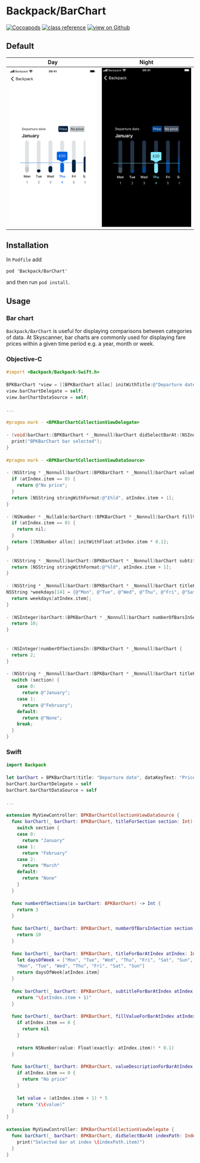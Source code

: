 # Backpack/BarChart

[![Cocoapods](https://img.shields.io/cocoapods/v/Backpack.svg?style=flat)](https://cocoapods.org/pods/Backpack)
[![class reference](https://img.shields.io/badge/Class%20reference-iOS-blue)](https://backpack.github.io/ios/versions/latest/uikit/Classes/BPKBarChart.html)
[![view on Github](https://img.shields.io/badge/Source%20code-GitHub-lightgrey)](https://github.com/Skyscanner/backpack-ios/tree/main/Backpack/BarChart)

## Default

| Day | Night |
| --- | --- |
| <img src="https://raw.githubusercontent.com/Skyscanner/backpack-ios/main/screenshots/iPhone%208-bar-chart___default_lm.png" alt="" width="375" /> |<img src="https://raw.githubusercontent.com/Skyscanner/backpack-ios/main/screenshots/iPhone%208-bar-chart___default_dm.png" alt="" width="375" /> |

## Installation

In `Podfile` add

```
pod 'Backpack/BarChart'
```

and then run `pod install`.

## Usage

### Bar chart

`Backpack/BarChart` is useful for displaying comparisons between categories of data. At Skyscanner, bar charts are commonly used for displaying fare prices within a given time period e.g. a year, month or week.

### Objective-C

```objective-c
#import <Backpack/Backpack-Swift.h>

BPKBarChart *view = [[BPKBarChart alloc] initWithTitle:@"Departure date" dataKeyText:@"Price" noDataKeyText:@"No price"];
view.barChartDelegate = self;
view.barChartDataSource = self;

...

#pragma mark - <BPKBarChartCollectionViewDelegate>

- (void)barChart:(BPKBarChart * _Nonnull)barChart didSelectBarAt:(NSIndexPath * _Nonnull)indexPath {
  print("BPKBarChart bar selected");
}

#pragma mark - <BPKBarChartCollectionViewDataSource>

- (NSString * _Nonnull)barChart:(BPKBarChart * _Nonnull)barChart valueDescriptionForBarAtIndex:(NSIndexPath * _Nonnull)atIndex {
  if (atIndex.item == 0) {
    return @"No price";
  }
  return [NSString stringWithFormat:@"£%ld", atIndex.item + 1];
}

- (NSNumber * _Nullable)barChart:(BPKBarChart * _Nonnull)barChart fillValueForBarAtIndex:(NSIndexPath * _Nonnull)atIndex {
  if (atIndex.item == 0) {
    return nil;
  }
  return [[NSNumber alloc] initWithFloat:atIndex.item * 0.1];
}

- (NSString * _Nonnull)barChart:(BPKBarChart * _Nonnull)barChart subtitleForBarAtIndex:(NSIndexPath * _Nonnull)atIndex {
  return [NSString stringWithFormat:@"%ld", atIndex.item + 1];
}

- (NSString * _Nonnull)barChart:(BPKBarChart * _Nonnull)barChart titleForBarAtIndex:(NSIndexPath * _Nonnull)atIndex {
NSString *weekdays[14] = {@"Mon", @"Tue", @"Wed", @"Thu", @"Fri", @"Sat", @"Sun", @"Mon", @"Tue", @"Wed", @"Thu", @"Fri", @"Sat", @"Sun"};
  return weekdays[atIndex.item];
}

- (NSInteger)barChart:(BPKBarChart * _Nonnull)barChart numberOfBarsInSection:(NSInteger)section {
  return 10;
}


- (NSInteger)numberOfSectionsIn:(BPKBarChart * _Nonnull)barChart {
  return 2;
}

- (NSString * _Nonnull)barChart:(BPKBarChart * _Nonnull)barChart titleForSection:(NSInteger)section {
  switch (section) {
    case 0:
      return @"January";
    case 1:
      return @"February";
    default:
      return @"None";
    break;
  }
}
```


### Swift

```swift
import Backpack

let barChart = BPKBarChart(title: "Departure date", dataKeyText: "Price", noDataKeyText: "No price")
barChart.barChartDelegate = self
barChart.barChartDataSource = self

...

extension MyViewController: BPKBarChartCollectionViewDataSource {
  func barChart(_ barChart: BPKBarChart, titleForSection section: Int) -> String {
    switch section {
    case 0:
      return "January"
    case 1:
      return "February"
    case 2:
      return "March"
    default:
      return "None"
    }
  }

  func numberOfSections(in barChart: BPKBarChart) -> Int {
    return 3
  }

  func barChart(_ barChart: BPKBarChart, numberOfBarsInSection section: Int) -> Int {
    return 10
  }

  func barChart(_ barChart: BPKBarChart, titleForBarAtIndex atIndex: IndexPath) -> String {
    let daysOfWeek = ["Mon", "Tue", "Wed", "Thu", "Fri", "Sat", "Sun",
    "Mon", "Tue", "Wed", "Thu", "Fri", "Sat", "Sun"]
    return daysOfWeek[atIndex.item]
  }

  func barChart(_ barChart: BPKBarChart, subtitleForBarAtIndex atIndex: IndexPath) -> String {
    return "\(atIndex.item + 1)"
  }

  func barChart(_ barChart: BPKBarChart, fillValueForBarAtIndex atIndex: IndexPath) -> NSNumber? {
    if atIndex.item == 0 {
      return nil
    }

    return NSNumber(value: Float(exactly: atIndex.item)! * 0.1)
  }

  func barChart(_ barChart: BPKBarChart, valueDescriptionForBarAtIndex atIndex: IndexPath) -> String {
    if atIndex.item == 0 {
      return "No price"
    }

    let value = (atIndex.item + 1) * 5
    return "£\(value)"
  }
}

extension MyViewController: BPKBarChartCollectionViewDelegate {
  func barChart(_ barChart: BPKBarChart, didSelectBarAt indexPath: IndexPath) {
    print("Selected bar at index \(indexPath.item)")
  }
}
```

